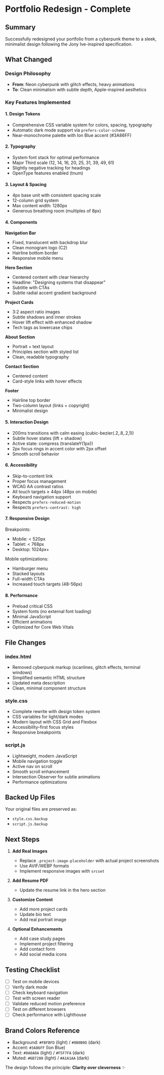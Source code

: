 # Portfolio Redesign - Complete

## Summary

Successfully redesigned your portfolio from a cyberpunk theme to a sleek, minimalist design following the Jony Ive-inspired specification.

## What Changed

### Design Philosophy

- **From**: Neon cyberpunk with glitch effects, heavy animations
- **To**: Clean minimalism with subtle depth, Apple-inspired aesthetics

### Key Features Implemented

#### 1. Design Tokens

- Comprehensive CSS variable system for colors, spacing, typography
- Automatic dark mode support via `prefers-color-scheme`
- Near-monochrome palette with Ion Blue accent (#3A86FF)

#### 2. Typography

- System font stack for optimal performance
- Major Third scale (12, 14, 16, 20, 25, 31, 39, 49, 61)
- Slightly negative tracking for headings
- OpenType features enabled (tnum)

#### 3. Layout & Spacing

- 4px base unit with consistent spacing scale
- 12-column grid system
- Max content width: 1280px
- Generous breathing room (multiples of 8px)

#### 4. Components

**Navigation Bar**

- Fixed, translucent with backdrop blur
- Clean monogram logo (C2)
- Hairline bottom border
- Responsive mobile menu

**Hero Section**

- Centered content with clear hierarchy
- Headline: "Designing systems that disappear"
- Subtitle with CTAs
- Subtle radial accent gradient background

**Project Cards**

- 3:2 aspect ratio images
- Subtle shadows and inner strokes
- Hover lift effect with enhanced shadow
- Tech tags as lowercase chips

**About Section**

- Portrait + text layout
- Principles section with styled list
- Clean, readable typography

**Contact Section**

- Centered content
- Card-style links with hover effects

**Footer**

- Hairline top border
- Two-column layout (links + copyright)
- Minimalist design

#### 5. Interaction Design

- 200ms transitions with calm easing (cubic-bezier(.2,.8,.2,1))
- Subtle hover states (lift + shadow)
- Active state: compress (translateY(1px))
- 2px focus rings in accent color with 2px offset
- Smooth scroll behavior

#### 6. Accessibility

- Skip-to-content link
- Proper focus management
- WCAG AA contrast ratios
- All touch targets ≥ 44px (48px on mobile)
- Keyboard navigation support
- Respects `prefers-reduced-motion`
- Respects `prefers-contrast: high`

#### 7. Responsive Design

Breakpoints:

- Mobile: < 520px
- Tablet: < 768px
- Desktop: 1024px+

Mobile optimizations:

- Hamburger menu
- Stacked layouts
- Full-width CTAs
- Increased touch targets (48-56px)

#### 8. Performance

- Preload critical CSS
- System fonts (no external font loading)
- Minimal JavaScript
- Efficient animations
- Optimized for Core Web Vitals

## File Changes

### index.html

- Removed cyberpunk markup (scanlines, glitch effects, terminal windows)
- Simplified semantic HTML structure
- Updated meta description
- Clean, minimal component structure

### style.css

- Complete rewrite with design token system
- CSS variables for light/dark modes
- Modern layout with CSS Grid and Flexbox
- Accessibility-first focus styles
- Responsive breakpoints

### script.js

- Lightweight, modern JavaScript
- Mobile navigation toggle
- Active nav on scroll
- Smooth scroll enhancement
- Intersection Observer for subtle animations
- Performance optimizations

## Backed Up Files

Your original files are preserved as:

- `style.css.backup`
- `script.js.backup`

## Next Steps

1. **Add Real Images**

   - Replace `.project-image-placeholder` with actual project screenshots
   - Use AVIF/WEBP formats
   - Implement responsive images with `srcset`

2. **Add Resume PDF**

   - Update the resume link in the hero section

3. **Customize Content**

   - Add more project cards
   - Update bio text
   - Add real portrait image

4. **Optional Enhancements**
   - Add case study pages
   - Implement project filtering
   - Add contact form
   - Add social media icons

## Testing Checklist

- [ ] Test on mobile devices
- [ ] Verify dark mode
- [ ] Check keyboard navigation
- [ ] Test with screen reader
- [ ] Validate reduced motion preference
- [ ] Test on different browsers
- [ ] Check performance with Lighthouse

## Brand Colors Reference

- Background: `#FBFBFD` (light) / `#0B0B0D` (dark)
- Accent: `#3A86FF` (Ion Blue)
- Text: `#0A0A0A` (light) / `#F5F7FA` (dark)
- Muted: `#6B7280` (light) / `#A1A1AA` (dark)

The design follows the principle: **Clarity over cleverness** ✨
